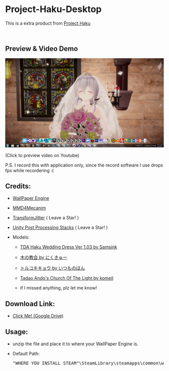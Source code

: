 # Project-Haku-Desktop

This is a extra product from [Project Haku](https://github.com/yanagiragi/Project-Haku)

<br />

## Preview & Video Demo

[![](./preview.png)](https://www.youtube.com/watch?v=Fta23AA97SM)

(Click to preview video on Youtube)

P.S. I record this with application only, since the record software I use drops fps while recordering :(

## Credits:

* [WallPaper Engine](http://store.steampowered.com/app/431960/Wallpaper_Engine/)

* [MMD4Mecanim](http://stereoarts.jp/)

* [TransformJitter](https://github.com/ichika292/TransformJitter) ( Leave a Star! )

* [Unity Post Processing Stacks](https://github.com/Unity-Technologies/PostProcessing) ( Leave a Star! )

* Models:

    * [TDA Haku Wedding Dress Ver 1.03 by Samsink](https://samsink.deviantart.com/art/TDA-Haku-Wedding-Dress-Ver-1-03-DOWNLOAD-564440579)
    
    * [木の教会 by にくきゅー](http://seiga.nicovideo.jp/seiga/im5662216)
    
    * [トルコキキョウ by いつものほん](http://seiga.nicovideo.jp/seiga/im5188945)
    
    * [Tadao Ando's Church Of The Light by komeil](https://free3d.com/3d-model/tadao-andos-church-of-the-light-45169.html)
    
    * if I missed anything, plz let me know!

## Download Link:

* [Click Me! (Google Drive)](https://drive.google.com/file/d/0B-hOVrfr3zH0ejRydG9ORWZxWVE/view?usp=sharing)

## Usage:

* unzip the file and place it to where your WallPaper Engine is.

* Default Path: 

    <pre>"WHERE_YOU_INSTALL_STEAM"\SteamLibrary\steamapps\common\wallpaper_engine\projects\myprojects\</pre
